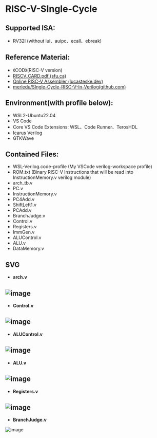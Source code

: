 # RISC-V-SIngle-Cycle
## Supported ISA:
- RV32I (without lui、auipc、ecall、ebreak)
## Reference Material:
- 《COD》(RISC-V version)
- [RISCV_CARD.pdf (sfu.ca)](https://www.cs.sfu.ca/~ashriram/Courses/CS295/assets/notebooks/RISCV/RISCV_CARD.pdf)
- [Online RISC-V Assembler (lucasteske.dev)](https://riscvasm.lucasteske.dev/#)
- [merledu/SIngle-Cycle-RISC-V-In-Verilog(github.com)](https://github.com/merledu/SIngle-Cycle-RISC-V-In-Verilog)

## Environment(with profile below):
- WSL2-Ubuntu22.04
- VS Code
- Core VS  Code Extensions:
WSL、Code Runner、TerosHDL
- Icarus Verilog
- GTKWave

## Contained Files:
- WSL-Verilog.code-profile (My VSCode verilog-workspace profile)
- ROM.txt (Binary RISC-V Instructions that will be read into InstructionMemory.v verilog module)
- arch_tb.v
- PC.v
- InstructionMemory.v
- PC4Add.v
- ShiftLeft1.v
- PCAdd.v
- BranchJudge.v
- Control.v
- Registers.v
- ImmGen.v
- ALUControl.v
- ALU.v
- DataMemory.v

## SVG
- **arch.v**
  

![image](https://raw.githubusercontent.com/Invisiphantom/RISC-V-SIngle-Cycle/main/SVG/RISC-V-Single-Cycle.svg)
---
- **Control.v**
  

![image](https://raw.githubusercontent.com/Invisiphantom/RISC-V-SIngle-Cycle/main/SVG/Control.svg)
---
- **ALUControl.v**
  

![image](https://raw.githubusercontent.com/Invisiphantom/RISC-V-SIngle-Cycle/main/SVG/ALUControl.svg)
---
- **ALU.v**
  

![image](https://raw.githubusercontent.com/Invisiphantom/RISC-V-SIngle-Cycle/main/SVG/ALU.svg)
---
- **Registers.v**
  

![image](https://raw.githubusercontent.com/Invisiphantom/RISC-V-SIngle-Cycle/main/SVG/Registers.svg)
---
- **BranchJudge.v**
  

![image](https://raw.githubusercontent.com/Invisiphantom/RISC-V-SIngle-Cycle/main/SVG/BranchJudge.svg)
